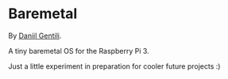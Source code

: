# Baremetal

By [Daniil Gentili](https://daniil.it).  

A tiny baremetal OS for the Raspberry Pi 3.  

Just a little experiment in preparation for cooler future projects :)


